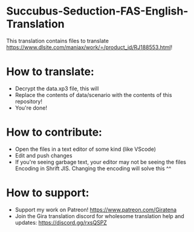 # Succubus-Seduction-FAS-English-Translation

This translation contains files to translate https://www.dlsite.com/maniax/work/=/product_id/RJ188553.html!

# How to translate:
 - Decrypt the data.xp3 file, this will 
 - Replace the contents of data/scenario with the contents of this repository!
 - You're done!

# How to contribute:
 - Open the files in a text editor of some kind (like VScode)
 - Edit and push changes
 - If you're seeing garbage text, your editor may not be seeing the files Encoding in Shrift JIS. Changing the encoding will solve this ^^

 # How to support:
 - Support my work on Patreon! https://www.patreon.com/Giratena
 - Join the Gira translation discord for wholesome translation help and updates: https://discord.gg/rxsQSPZ